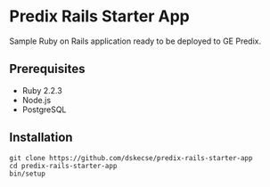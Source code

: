 # Predix Rails Starter App

Sample Ruby on Rails application ready to be deployed to GE Predix.

## Prerequisites

- Ruby 2.2.3
- Node.js
- PostgreSQL

## Installation

    git clone https://github.com/dskecse/predix-rails-starter-app
    cd predix-rails-starter-app
    bin/setup
